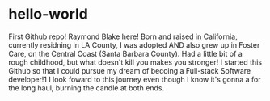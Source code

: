 # hello-world
First Github repo!
Raymond Blake here! Born and raised in California, currently residning in LA County, I was adopted AND also grew up in Foster Care, on the Central Coast (Santa Barbara County). Had a little bit of a rough childhood, but what doesn't kill you makes you stronger! I started this Github so that I could pursue my dream of becoing a Full-stack Software developer!1 I look foward to this journey even though I know it's gonna a for the long haul, burning the candle at both ends. 
